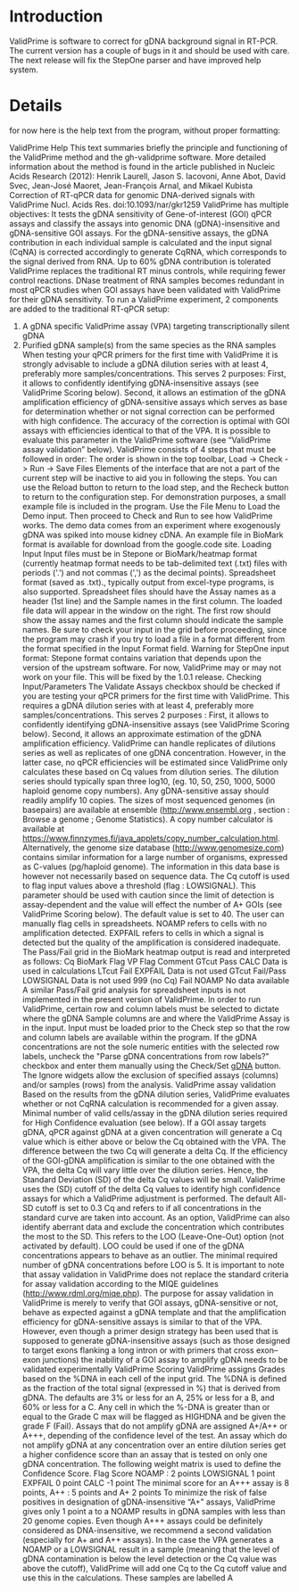 # Introduction #

ValidPrime is software to correct for gDNA background signal in RT-PCR. The current version has a couple of bugs in it and should be used with care. The next release will fix the StepOne parser and have improved help system.


# Details #

for now here is the help text from the program, without proper formatting:

ValidPrime Help
This text summaries briefly the principle and functioning of the ValidPrime method and the gh-validprime software. More detailed information about the method is found in the article published in Nucleic Acids Research (2012):
Henrik Laurell, Jason S. Iacovoni, Anne Abot, David Svec, Jean-José Maoret, Jean-François Arnal, and Mikael Kubista
Correction of RT-qPCR data for genomic DNA-derived signals with ValidPrime
Nucl. Acids Res. doi:10.1093/nar/gkr1259
ValidPrime has multiple objectives:
It tests the gDNA sensitivity of Gene-of-interest (GOI) qPCR assays and classify the assays into genomic DNA (gDNA)-insensitive and gDNA-sensitive GOI assays.
For the gDNA-sensitive assays, the gDNA contribution in each individual sample is calculated and the input signal (CqNA) is corrected accordingly to generate CqRNA, which corresponds to the signal derived from RNA. Up to 60% gDNA contribution is tolerated
ValidPrime replaces the traditional RT minus controls, while requiring fewer control reactions.
DNase treatment of RNA samples becomes redundant in most qPCR studies when GOI assays have been validated with ValidPrime for their gDNA sensitivity.
To run a ValidPrime experiment, 2 components are added to the traditional RT-qPCR setup:
1) A gDNA specific ValidPrime assay (VPA) targeting transcriptionally silent gDNA
2) Purified gDNA sample(s) from the same species as the RNA samples
When testing your qPCR primers for the first time with ValidPrime it is strongly advisable to include a gDNA dilution series with at least 4, preferably more samples/concentrations. This serves 2 purposes:
First, it allows to confidently identifying gDNA-insensitive assays (see ValidPrime Scoring below).
Second, it allows an estimation of the gDNA amplification efficiency of gDNA-sensitive assays which serves as base for determination whether or not signal correction can be performed with high confidence.
The accuracy of the correction is optimal with GOI assays with efficiencies identical to that of the VPA. It is possible to evaluate this parameter in the ValidPrime software (see “ValidPrime assay validation” below).
ValidPrime consists of 4 steps that must be followed in order:
The order is shown in the top toolbar, Load -> Check -> Run -> Save Files
Elements of the interface that are not a part of the current step will be inactive to aid you in following the steps. You can use the Reload button to return to the load step, and the Recheck button to return to the configuration step.
For demonstration purposes, a small example file is included in the program. Use the File Menu to Load the Demo input. Then proceed to Check and Run to see how ValidPrime works. The demo data comes from an experiment where exogenously gDNA was spiked into mouse kidney cDNA. An example file in BioMark format is available for download from the google.code site.
Loading Input
Input files must be in Stepone or BioMark/heatmap format (currently heatmap format needs to be tab-delimited text (.txt) files with periods ('.') and not commas (',') as the decimal points). Spreadsheet format (saved as .txt)., typically output from excel-type programs, is also supported. Spreadsheet files should have the Assay names as a header (1st line) and the Sample names in the first column.
The loaded file data will appear in the window on the right. The first row should show the assay names and the first column should indicate the sample names.
Be sure to check your input in the grid before proceeding, since the program may crash if you try to load a file in a format different from the format specified in the Input Format field.
Warning for StepOne input format:
Stepone format contains variation that depends upon the version of the upstream software. For now, ValidPrime may or may not work on your file. This will be fixed by the 1.0.1 release.
Checking Input/Parameters
The Validate Assays checkbox should be checked if you are testing your qPCR primers for the first time with ValidPrime. This requires a gDNA dilution series with at least 4, preferably more samples/concentrations. This serves 2 purposes :
First, it allows to confidently identifying gDNA-insensitive assays (see ValidPrime Scoring below).
Second, it allows an approximate estimation of the gDNA amplification efficiency. ValidPrime can handle replicates of dilutions series as well as replicates of one gDNA concentration. However, in the latter case, no qPCR efficiencies will be estimated since ValidPrime only calculates these based on Cq values from dilution series. The dilution series should typically span three log10, (eg. 10, 50, 250, 1000, 5000 haploid genome copy numbers). Any gDNA-sensitive assay should readily amplify 10 copies.
The sizes of most sequenced genomes (in basepairs) are available at ensemble (http://www.ensembl.org , section : Browse a genome ; Genome Statistics). A copy number calculator is available at https://www.finnzymes.fi/java_applets/copy_number_calculation.html.
Alternatively, the genome size database (http://www.genomesize.com) contains similar information for a large number of organisms, expressed as C-values (pg/haploid genome). The information in this data base is however not necessarily based on sequence data.
The Cq cutoff is used to flag input values above a threshold (flag : LOWSIGNAL). This parameter should be used with caution since the limit of detection is assay-dependent and the value will effect the number of A+ GOIs (see ValidPrime Scoring below). The default value is set to 40.
The user can manually flag cells in spreadsheets. NOAMP refers to cells with no amplification detected. EXPFAIL refers to cells in which a signal is detected but the quality of the amplification is considered inadequate. The Pass/Fail grid in the BioMark heatmap output is read and interpreted as follows:
Cq		BioMark Flag	VP Flag		Comment
GTcut		Pass		CALC		Data is used in calculations
LTcut		Fail		EXPFAIL		Data is not used
GTcut		Fail/Pass	LOWSIGNAL	Data is not used
999 (no Cq)	Fail		NOAMP		No data available
A similar Pass/Fail grid analysis for spreadsheet inputs is not implemented in the present version of ValidPrime.
In order to run ValidPrime, certain row and column labels must be selected to dictate where the gDNA Sample columns are and where the ValidPrime Assay is in the input. Input must be loaded prior to the Check step so that the row and column labels are available within the program.
If the gDNA concentrations are not the sole numeric entities with the selected row labels, uncheck the "Parse gDNA concentrations from row labels?" checkbox and enter them manually using the Check/Set [gDNA](gDNA.md) button.
The Ignore widgets allow the exclusion of specified assays (columns) and/or samples (rows) from the analysis.
ValidPrime assay validation
Based on the results from the gDNA dilution series, ValidPrime evaluates whether or not CqRNA calculation is recommended for a given assay. Minimal number of valid cells/assay in the gDNA dilution series required for High Confidence evaluation (see below).
If a GOI assay targets gDNA, qPCR against gDNA at a given concentration will generate a Cq value which is either above or below the Cq obtained with the VPA. The difference between the two Cq will generate a delta Cq. If the efficiency of the GOI-gDNA amplification is similar to the one obtained with the VPA, the delta Cq will vary little over the dilution series. Hence, the Standard Deviation (SD) of the delta Cq values will be small. ValidPrime uses the (SD) cutoff of the delta Cq values to identify high confidence assays for which a ValidPrime adjustment is performed. The default All-SD cutoff is set to 0.3 Cq and refers to if all concentrations in the standard curve are taken into account. As an option, ValidPrime can also identify aberrant data and exclude the concentration which contributes the most to the SD. This refers to the LOO (Leave-One-Out) option (not activated by default). LOO could be used if one of the gDNA concentrations appears to behave as an outlier. The minimal required number of gDNA concentrations before LOO is 5.
It is important to note that assay validation in ValidPrime does not replace the standard criteria for assay validation according to the MIQE guidelines (http://www.rdml.org/miqe.php). The purpose for assay validation in ValidPrime is merely to verify that GOI assays, gDNA-sensitive or not, behave as expected against a gDNA template and that the amplification efficiency for gDNA-sensitive assays is similar to that of the VPA.
However, even though a primer design strategy has been used that is supposed to generate gDNA-insensitive assays (such as those designed to target exons flanking a long intron or with primers that cross exon–exon junctions) the inability of a GOI assay to amplify gDNA needs to be validated experimentally
ValidPrime Scoring
ValidPrime assigns Grades based on the %DNA in each cell of the input grid. The %DNA is defined as the fraction of the total signal (expressed in %) that is derived from gDNA. The defaults are 3% or less for an A, 25% or less for a B, and 60% or less for a C. Any cell in which the %-DNA is greater than or equal to the Grade C max will be flagged as HIGHDNA and be given the grade F (Fail).
Assays that do not amplify gDNA are assigned A+/A++ or A+++, depending of the confidence level of the test. An assay which do not amplify gDNA at any concentration over an entire dilution series get a higher confidence score than an assay that is tested on only one gDNA concentration. The following weight matrix is used to define the Confidence Score.
Flag		Score
NOAMP : 	2 points
LOWSIGNAL	1 point
EXPFAIL	0 point
CALC		-1 point
The minimal score for an A+++ assay is 8 points, A++ : 5 points and A+ 2 points To minimize the risk of false positives in designation of gDNA-insensitive “A+” assays, ValidPrime gives only 1 point a to a NOAMP results in gDNA samples with less than 20 genome copies. Even though A+++ assays could be definitely considered as DNA-insensitive, we recommend a second validation (especially for A+ and A++ assays).
In the case the VPA generates a NOAMP or a LOWSIGNAL result in a sample (meaning that the level of gDNA contamination is below the level detection or the Cq value was above the cutoff), ValidPrime will add one Cq to the Cq cutoff value and use this in the calculations. These samples are labelled A